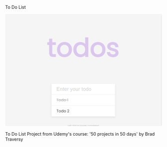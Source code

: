 To Do List

![Design preview image for Todo list project](/images/preview.png)

To Do List Project from Udemy's course: '50 projects in 50 days' by Brad Traversy
